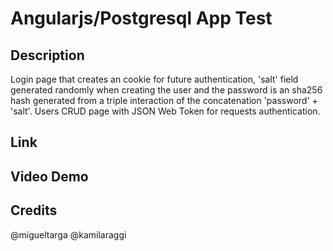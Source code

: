 # Angularjs/Postgresql App Test


## Description

Login page that creates an cookie for future authentication, 'salt' field generated randomly when creating the user and the password is an sha256 hash generated from a triple interaction of the concatenation 'password' + 'salt'.
Users CRUD page with JSON Web Token for requests authentication.

## Link

## Video Demo

## Credits

@migueltarga @kamilaraggi